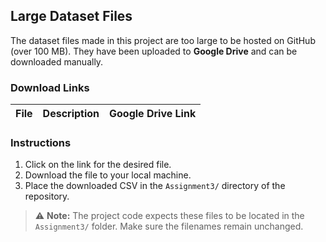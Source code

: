 ## Large Dataset Files

The dataset files made in this project are too large to be hosted on GitHub (over 100 MB). They have been uploaded to **Google Drive** and can be downloaded manually.  

### Download Links

| File | Description | Google Drive Link |
|------|-------------|-----------------|


### Instructions

1. Click on the link for the desired file.  
2. Download the file to your local machine.  
3. Place the downloaded CSV in the `Assignment3/` directory of the repository.  

> ⚠️ **Note:** The project code expects these files to be located in the `Assignment3/` folder. Make sure the filenames remain unchanged.

